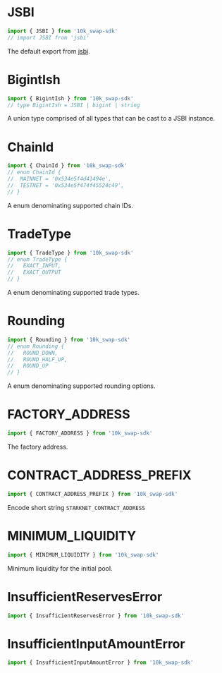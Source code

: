 # JSBI

```typescript
import { JSBI } from '10k_swap-sdk'
// import JSBI from 'jsbi'
```

The default export from [jsbi](https://github.com/GoogleChromeLabs/jsbi).

# BigintIsh

```typescript
import { BigintIsh } from '10k_swap-sdk'
// type BigintIsh = JSBI | bigint | string
```

A union type comprised of all types that can be cast to a JSBI instance.

# ChainId

```typescript
import { ChainId } from '10k_swap-sdk'
// enum ChainId {
//  MAINNET = '0x534e5f4d41494e',
//  TESTNET = '0x534e5f474f45524c49',
// }
```

A enum denominating supported chain IDs.

# TradeType

```typescript
import { TradeType } from '10k_swap-sdk'
// enum TradeType {
//   EXACT_INPUT,
//   EXACT_OUTPUT
// }
```

A enum denominating supported trade types.

# Rounding

```typescript
import { Rounding } from '10k_swap-sdk'
// enum Rounding {
//   ROUND_DOWN,
//   ROUND_HALF_UP,
//   ROUND_UP
// }
```

A enum denominating supported rounding options.

# FACTORY_ADDRESS

```typescript
import { FACTORY_ADDRESS } from '10k_swap-sdk'
```

The factory address.

# CONTRACT_ADDRESS_PREFIX

```typescript
import { CONTRACT_ADDRESS_PREFIX } from '10k_swap-sdk'
```
Encode short string `STARKNET_CONTRACT_ADDRESS`

# MINIMUM_LIQUIDITY

```typescript
import { MINIMUM_LIQUIDITY } from '10k_swap-sdk'
```

Minimum liquidity for the initial pool.

# InsufficientReservesError

```typescript
import { InsufficientReservesError } from '10k_swap-sdk'
```

# InsufficientInputAmountError

```typescript
import { InsufficientInputAmountError } from '10k_swap-sdk'
```